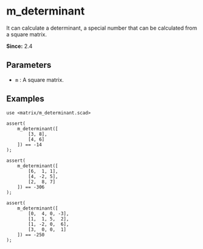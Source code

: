 # m_determinant

It can calculate a determinant, a special number that can be calculated from a square matrix.

**Since:** 2.4

## Parameters

- `m` : A square matrix.

## Examples

    use <matrix/m_determinant.scad>

    assert(
        m_determinant([
            [3, 8],
            [4, 6]
        ]) == -14
    );

    assert(
        m_determinant([
            [6,  1, 1],
            [4, -2, 5],
            [2,  8, 7]
        ]) == -306
    );

    assert(
        m_determinant([
            [0,  4, 0, -3],
            [1,  1, 5,  2],
            [1, -2, 0,  6],
            [3,  0, 0,  1]
        ]) == -250
    );